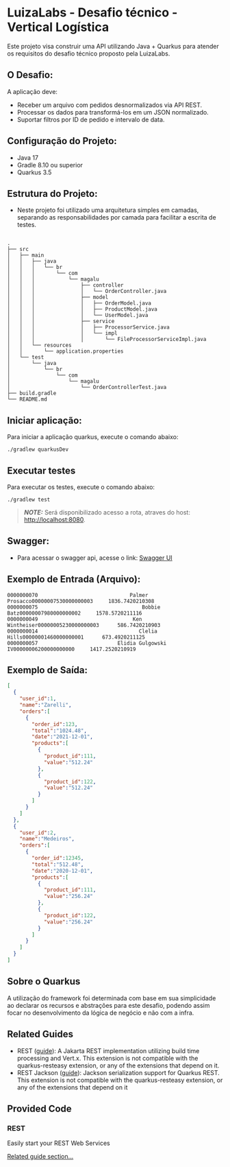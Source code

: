 # LuizaLabs - Desafio técnico - Vertical Logística

Este projeto visa construir uma API utilizando Java + Quarkus para atender os requisitos do desafio técnico proposto pela LuizaLabs.

## O Desafio: 

A aplicação deve:

 - Receber um arquivo com pedidos desnormalizados via API REST.
 - Processar os dados para transformá-los em um JSON normalizado.
 - Suportar filtros por ID de pedido e intervalo de data.


## Configuração do Projeto:

- Java 17
- Gradle 8.10 ou superior
- Quarkus 3.5

## Estrutura do Projeto: 

- Neste projeto foi utilizado uma arquitetura simples em camadas, separando as responsabilidades por camada para facilitar a escrita de testes.

```declarative

.
├── src
│   ├── main
│   │   ├── java
│   │   │   └── br
│   │   │       └── com
│   │   │           └── magalu
│   │   │               ├── controller
│   │   │               │   └── OrderController.java
│   │   │               ├── model
│   │   │               │   ├── OrderModel.java
│   │   │               │   ├── ProductModel.java
│   │   │               │   └── UserModel.java
│   │   │               ├── service
│   │   │               │   ├── ProcessorService.java
│   │   │               │   └── impl
│   │   │               │       └── FileProcessorServiceImpl.java
│   │   └── resources
│   │       └── application.properties
│   └── test
│       └── java
│           └── br
│               └── com
│                   └── magalu
│                       └── OrderControllerTest.java
├── build.gradle
└── README.md

````

## Iniciar aplicação:

Para iniciar a aplicação quarkus, execute o comando abaixo:

```shell script
./gradlew quarkusDev
```

## Executar testes

Para executar os testes, execute o comando abaixo:

```shell script
./gradlew test
```

> **_NOTE:_**  Será disponibilizado acesso a rota, atraves do host:  <http://localhost:8080>.

## Swagger:

 - Para acessar o swagger api, acesse o link: [Swagger UI](http://localhost:8080/swagger-ui/#/Order/post_order)

## Exemplo de Entrada (Arquivo):

````declarative
0000000070                              Palmer Prosacco00000007530000000003     1836.7420210308
0000000075                                  Bobbie Batz00000007980000000002     1578.5720211116
0000000049                               Ken Wintheiser00000005230000000003      586.7420210903
0000000014                                 Clelia Hills00000001460000000001      673.4920211125
0000000057                          Elidia Gulgowski IV00000006200000000000     1417.2520210919
````

## Exemplo de Saída:

````json
[
  {
    "user_id":1,
    "name":"Zarelli",
    "orders":[
      {
        "order_id":123,
        "total":"1024.48",
        "date":"2021-12-01",
        "products":[
          {
            "product_id":111,
            "value":"512.24"
          },
          {
            "product_id":122,
            "value":"512.24"
          }
        ]
      }
    ]
  },
  {
    "user_id":2,
    "name":"Medeiros",
    "orders":[
      {
        "order_id":12345,
        "total":"512.48",
        "date":"2020-12-01",
        "products":[
          {
            "product_id":111,
            "value":"256.24"
          },
          {
            "product_id":122,
            "value":"256.24"
          }
        ]
      }
    ]
  }
]
````

## Sobre o Quarkus

A utilização do framework foi determinada com base em sua simplicidade ao declarar os recursos e abstrações para este desafio,
podendo assim focar no desenvolvimento da lógica de negócio e não com a infra.

## Related Guides

- REST ([guide](https://quarkus.io/guides/rest)): A Jakarta REST implementation utilizing build time processing and Vert.x. This extension is not compatible with the quarkus-resteasy extension, or any of the extensions that depend on it.
- REST Jackson ([guide](https://quarkus.io/guides/rest#json-serialisation)): Jackson serialization support for Quarkus REST. This extension is not compatible with the quarkus-resteasy extension, or any of the extensions that depend on it

## Provided Code

### REST

Easily start your REST Web Services

[Related guide section...](https://quarkus.io/guides/getting-started-reactive#reactive-jax-rs-resources)
